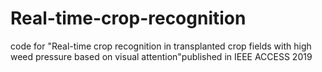 # Real-time-crop-recognition
code for "Real-time crop recognition in transplanted crop fields with high weed pressure based on visual attention"published in IEEE ACCESS 2019
